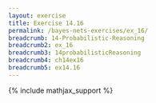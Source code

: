 ```yaml
---
layout: exercise
title: Exercise 14.16
permalink: /bayes-nets-exercises/ex_16/
breadcrumb: 14-Probabilistic-Reasoning
breadcrumb2: ex_16
breadcrumb3: 14probabilisticReasoning
breadcrumb4: ch14ex16
breadcrumb5: ex14.16
---
```


{% include mathjax_support %}

